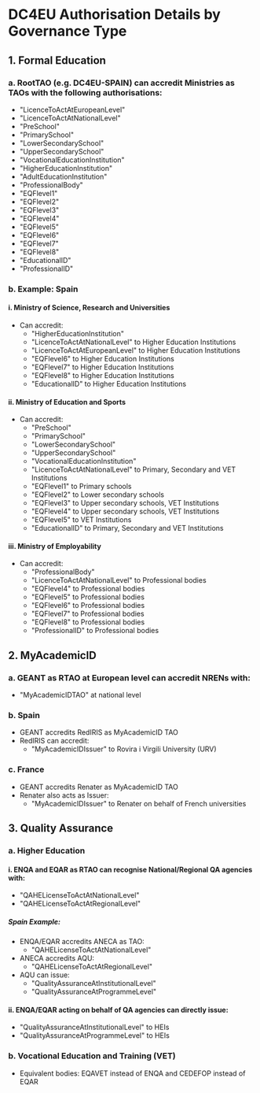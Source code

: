 # DC4EU Authorisation Details by Governance Type

## 1. Formal Education

### a. RootTAO (e.g. DC4EU-SPAIN) can accredit Ministries as TAOs with the following authorisations:

- "LicenceToActAtEuropeanLevel"
- "LicenceToActAtNationalLevel"
- "PreSchool"
- "PrimarySchool"
- "LowerSecondarySchool"
- "UpperSecondarySchool"
- "VocationalEducationInstitution"
- "HigherEducationInstitution"
- "AdultEducationInstitution"
- "ProfessionalBody"
- "EQFlevel1"  
- "EQFlevel2"  
- "EQFlevel3"  
- "EQFlevel4"
- "EQFlevel5"
- "EQFlevel6"
- "EQFlevel7"
- "EQFlevel8"
- "EducationalID"
- "ProfessionalID"

### b. Example: Spain

#### i. Ministry of Science, Research and Universities
- Can accredit:
  - "HigherEducationInstitution"
  - "LicenceToActAtNationalLevel" to Higher Education Institutions
  - "LicenceToActAtEuropeanLevel" to Higher Education Institutions
  - "EQFlevel6" to Higher Education Institutions
  - "EQFlevel7" to Higher Education Institutions
  - "EQFlevel8" to Higher Education Institutions
  - "EducationalID" to Higher Education Institutions

#### ii. Ministry of Education and Sports
- Can accredit:
  - "PreSchool"
  - "PrimarySchool"
  - "LowerSecondarySchool"
  - "UpperSecondarySchool"
  - "VocationalEducationInstitution"
  - "LicenceToActAtNationalLevel" to Primary, Secondary and VET Institutions
  - "EQFlevel1" to Primary schools
  - "EQFlevel2" to Lower secondary schools
  - "EQFlevel3" to Upper secondary schools, VET Institutions
  - "EQFlevel4" to Upper secondary schools, VET Institutions
  - "EQFlevel5" to VET Institutions
  - "EducationalID" to Primary, Secondary and VET Institutions

#### iii. Ministry of Employability
- Can accredit:
  - "ProfessionalBody"
  - "LicenceToActAtNationalLevel" to Professional bodies
  - "EQFlevel4" to Professional bodies
  - "EQFlevel5" to Professional bodies
  - "EQFlevel6" to Professional bodies
  - "EQFlevel7" to Professional bodies
  - "EQFlevel8" to Professional bodies
  - "ProfessionalID" to Professional bodies

## 2. MyAcademicID

### a. GEANT as RTAO at European level can accredit NRENs with:
- "MyAcademicIDTAO" at national level

### b. Spain
- GEANT accredits RedIRIS as MyAcademicID TAO
- RedIRIS can accredit:
  - "MyAcademicIDIssuer" to Rovira i Virgili University (URV)

### c. France
- GEANT accredits Renater as MyAcademicID TAO
- Renater also acts as Issuer:
  - "MyAcademicIDIssuer" to Renater on behalf of French universities

## 3. Quality Assurance

### a. Higher Education

#### i. ENQA and EQAR as RTAO can recognise National/Regional QA agencies with:
- "QAHELicenseToActAtNationalLevel"
- "QAHELicenseToActAtRegionalLevel"

##### Spain Example:
- ENQA/EQAR accredits ANECA as TAO:
  - "QAHELicenseToActAtNationalLevel"
- ANECA accredits AQU:
  - "QAHELicenseToActAtRegionalLevel"
- AQU can issue:
  - "QualityAssuranceAtInstitutionalLevel"
  - "QualityAssuranceAtProgrammeLevel"

#### ii. ENQA/EQAR acting on behalf of QA agencies can directly issue:
- "QualityAssuranceAtInstitutionalLevel" to HEIs
- "QualityAssuranceAtProgrammeLevel" to HEIs

### b. Vocational Education and Training (VET)
- Equivalent bodies: EQAVET instead of ENQA and CEDEFOP instead of EQAR
